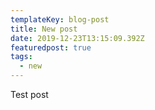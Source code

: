 ```yaml
---
templateKey: blog-post
title: New post
date: 2019-12-23T13:15:09.392Z
featuredpost: true
tags:
  - new
---
```

Test post
